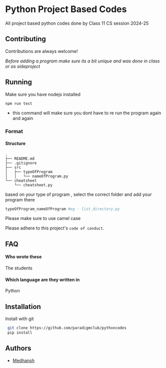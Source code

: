 # Python Project Based Codes

All project based python codes done by Class 11 CS session 2024-25

## Contributing

Contributions are always welcome!

_Before adding a program make sure its a bit unique and was done in class or as sideproject_

## Running

Make sure you have nodejs installed

```bash
npm run test
```

- this command will make sure you dont have to re run the program again and again

### Format

#### Structure

```
.
├── README.md
├── .gitignore
├── src
│   ├── typeOfProgram
│   │   └── nameOfProgram.py
└── cheatsheet
    └── cheatsheet.py

```

based on your type of program , select the correct folder and add your program there

```py
typeOfProgram_nameOfProgram #eg - list_directory.py
```

Please make sure to use camel case

Please adhere to this project's `code of conduct`.

## FAQ

#### Who wrote these

The students

#### Which language are they written in

Python

## Installation

Install with git

```bash
 git clone https://github.com/paradigmclub/pythoncodes
 pip install
```

## Authors

- [Medhansh](https://whirlxd.xyz)
